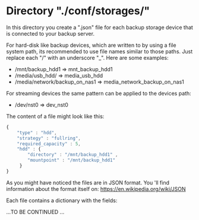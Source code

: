 # Directory "./conf/storages/"

In this directory you create a ".json" file for each backup storage device that
is connected to your backup server.

For hard-disk like backup devices, which are written to by using a file system path,
its recommended to use file names similar to those paths. Just replace each "/"
with an underscore "_". Here are some examples:
* /mnt/backup_hdd1              => mnt_backup_hdd1
* /media/usb_hdd/               => media_usb_hdd
* /media/network/backup_on_nas1 => media_network_backup_on_nas1

For streaming devices the same pattern can be applied to the devices path:
* /dev/nst0 => dev_nst0

The content of a file might look like this:
```javascript
{
    "type" : "hdd",
    "strategy" : "fullring",
    "required_capacity" : 5,
    "hdd" : {
        "directory" : "/mnt/backup_hdd1" ,
        "mountpoint" : "/mnt/backup_hdd1"
     }
}
```
As you might have noticed the files are in JSON format. You 'll find information
about the format itself on: https://en.wikipedia.org/wiki/JSON

Each file contains a dictionary with the fields:

...TO BE CONTINUED ...
